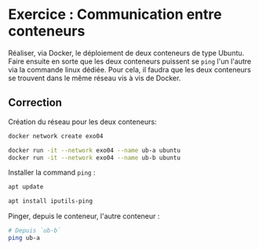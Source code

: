 # Exercice : Communication entre conteneurs

Réaliser, via Docker, le déploiement de deux conteneurs de type Ubuntu. Faire ensuite en sorte que les deux conteneurs puissent se `ping` l'un l'autre via la commande linux dédiée. Pour cela, il faudra que les deux conteneurs se trouvent dans le même réseau vis à vis de Docker.


## Correction

Création du réseau pour les deux conteneurs: 

```bash
docker network create exo04
```

```bash
docker run -it --network exo04 --name ub-a ubuntu
docker run -it --network exo04 --name ub-b ubuntu
```

Installer la command `ping` : 

```bash
apt update 

apt install iputils-ping
```

Pinger, depuis le conteneur, l'autre conteneur : 

```bash
# Depuis `ub-b`
ping ub-a
```